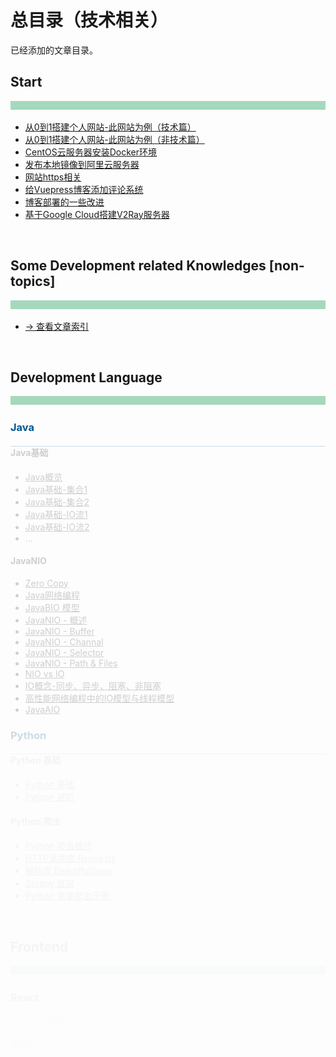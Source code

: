 # 总目录（技术相关）

已经添加的文章目录。



## Start

<div style="height:14px;background-color:#a5d8bc" />
<br>

- [从0到1搭建个人网站-此网站为例（技术篇）](https://heyan.site:8001/start/BuildThisSiteTech.html)
- [从0到1搭建个人网站-此网站为例（非技术篇）](https://heyan.site:8001/start/BuildThisSiteNonTech.html)
- [CentOS云服务器安装Docker环境](https://heyan.site:8001/start/CentosDockerInstall.html)
- [发布本地镜像到阿里云服务器](https://heyan.site:8001/start/PushLocalImageToAliyun.html)
- [网站https相关](https://heyan.site:8001/start/HttpsUpgrade.html)
- [给Vuepress博客添加评论系统](https://heyan.site:8001/start/AddBlogComment.html)
- [博客部署的一些改进](https://heyan.site:8001/start/BlogDeployment.html)
- [基于Google Cloud搭建V2Ray服务器](https://heyan.site:8001/start/V2RayWithGoogleCloud.html)


<!-- comment -->


<br>

## Some Development related Knowledges [non-topics]

<div style="height:14px;background-color:#a5d8bc" />
<br>

- [-> 查看文章索引](https://heyan.site:8001/SomeKnowledges/)


<!-- comment -->


<br>

## Development Language

<div style="height:14px;background-color:#a5d8bc" />
<br>



### Java

<div style="height:1px;background-color:#00578a;opacity:0.2;margin-top:6px" />

#### Java基础

- [Java概览](https://heyan.site:8001/DevLanguage/Java/JavaBasic/)
- [Java基础-集合1](https://heyan.site:8001/DevLanguage/Java/JavaBasic/Java基础-集合1.html)
- [Java基础-集合2](https://heyan.site:8001/DevLanguage/Java/JavaBasic/Java基础-集合2.html)
- [Java基础-IO流1](https://heyan.site:8001/DevLanguage/Java/JavaBasic/Java基础-IO流1.html)
- [Java基础-IO流2](https://heyan.site:8001/DevLanguage/Java/JavaBasic/Java基础-IO流2.html)
- ... 

#### JavaNIO

- [Zero Copy](https://heyan.site:8001/DevLanguage/Java/JavaNIO/ZeroCopy.html)
- [Java网络编程](https://heyan.site:8001/DevLanguage/Java/JavaNIO/Java%E7%BD%91%E7%BB%9C%E7%BC%96%E7%A8%8B.html)
- [JavaBIO 模型](https://heyan.site:8001/DevLanguage/Java/JavaNIO/JavaBIO.html)
- [JavaNIO - 概述](https://heyan.site:8001/DevLanguage/Java/JavaNIO/JavaNIO-%E6%A6%82%E8%BF%B0.html)
- [JavaNIO - Buffer](https://heyan.site:8001/DevLanguage/Java/JavaNIO/JavaNIO-Buffer.html)
- [JavaNIO - Channal](https://heyan.site:8001/DevLanguage/Java/JavaNIO/JavaNIO-Channal.html)
- [JavaNIO - Selector](https://heyan.site:8001/DevLanguage/Java/JavaNIO/JavaNIO-Selector.html)
- [JavaNIO - Path & Files](https://heyan.site:8001/DevLanguage/Java/JavaNIO/JavaNIO-Path&Files.html)
- [NIO vs IO](https://heyan.site:8001/DevLanguage/Java/JavaNIO/NIO%20vs%20IO.html)
- [ IO概念-同步、异步、阻塞、非阻塞](https://heyan.site:8001/DevLanguage/Java/JavaNIO/IOTheory.html)
- [高性能网络编程中的IO模型与线程模型](https://heyan.site:8001/DevLanguage/Java/JavaNIO/IOModelAndThreadModel.html)
- [JavaAIO](https://heyan.site:8001/DevLanguage/Java/JavaNIO/JavaAIO.html)



### Python

<div style="height:1px;background-color:#00578a;opacity:0.2;margin-top:6px" />

#### Python 基础

- [Python 基础](https://heyan.site:8001/DevLanguage/Python/PythonBasic.html)
- [Python 进阶](https://heyan.site:8001/DevLanguage/Python/PythonAdvanced.html)

#### Python 爬虫

- [Python 爬虫概述](https://heyan.site:8001/DevLanguage/Python/Spider/)
- [HTTP请求库 Reuqests](https://heyan.site:8001/DevLanguage/Python/Spider/Requests.html)
- [解析库 BeautifulSoup](https://heyan.site:8001/DevLanguage/Python/Spider/BeautifulSoup.html)
- [Scrapy 框架](https://heyan.site:8001/DevLanguage/Python/Spider/Scrapy.html)
- [Python 简单爬虫示例](https://heyan.site:8001/DevLanguage/Python/Spider/Cases.html)


<!-- comment -->


<br>

## Frontend

<div style="height:14px;background-color:#a5d8bc" />
<br>



### React

<div style="height:1px;background-color:#00578a;opacity:0.2;margin-top:6px" />

- to be added ...



### Vue

<div style="height:1px;background-color:#00578a;opacity:0.2;margin-top:6px" />

- [Vue 实例以及生命周期](https://heyan.site:8001/Frontend/Vue/VueStart.html)



### Nodejs

<div style="height:1px;background-color:#00578a;opacity:0.2;margin-top:6px" />

- to be added ...



### Webpack

<div style="height:1px;background-color:#00578a;opacity:0.2;margin-top:6px" />

- to be added ...


<!-- comment -->


<br>

## Architect

<div style="height:14px;background-color:#a5d8bc" />
<br>



### 负载均衡

<div style="height:1px;background-color:#00578a;opacity:0.2;margin-top:6px" />

- [负载均衡相关知识](https://heyan.site:8001/Architect/LoadBalance.html)


<!-- comment -->


<br>

## Data Storage

<div style="height:14px;background-color:#a5d8bc" />
<br>

[快速理解数据库全景图](https://heyan.site:8001/DataStorage/Overview.html)



### Neo4j

<div style="height:1px;background-color:#00578a;opacity:0.2;margin-top:6px" />

- [Neo4j基础入门](https://heyan.site:8001/DataStorage/neo4j/Neo4jStart.html)
- [查询语言Cypher](https://heyan.site:8001/DataStorage/neo4j/Cypher.html)
- [How to migrate from a relational database to Neo4j](https://heyan.site:8001/DataStorage/neo4j/NorthwindGraph.html)


<!-- comment -->


<br>

## DevOps

<div style="height:14px;background-color:#a5d8bc" />
<br>



### Docker

<div style="height:1px;background-color:#00578a;opacity:0.2;margin-top:6px" />

- [Docker - 基本介绍](https://heyan.site:8001/DevOps/Docker/Docker.html)
- [Docker - 进入容器的方式](https://heyan.site:8001/DevOps/Docker/Docker_Enter.html)
- [Docker - 常用基本命令](https://heyan.site:8001/DevOps/Docker/Docker_Commands.html)
- [Docker Case - Nginx基本部署](https://heyan.site:8001/DevOps/Docker/DockerCase_Nginx.html)
- [Docker Case - Springboot项目部署](https://heyan.site:8001/DevOps/Docker/DockerCase_Springboot.html)
- [Docker Compose](https://heyan.site:8001/DevOps/Docker/Docker_Compose.html)
- [Docker Machine](https://heyan.site:8001/DevOps/Docker/Docker_Machine.html)



### Ansible

<div style="height:1px;background-color:#00578a;opacity:0.2;margin-top:6px" />

- [Ansible 入门](https://heyan.site:8001/DevOps/Ansible/AnsibleStart.html)



### Git

<div style="height:1px;background-color:#00578a;opacity:0.2;margin-top:6px" />

- [Git 常用命令](https://heyan.site:8001/DevOps/Git/GitUsage.html)  - *(持续添加)*
- [Git Case总结](https://heyan.site:8001/DevOps/Git/GitCase.html) - *(持续添加)*


<!-- comment -->


<br>

## 分布式系统

<div style="height:14px;background-color:#a5d8bc" />
<br>



### 分布式理论

<div style="height:1px;background-color:#00578a;opacity:0.2;margin-top:6px" />

- [分布式与集群](https://heyan.site:8001/DistributedSystem/Theory/DistributedVsCluster.html)
- [事务、ACID、CAP、一致性、BASE](https://heyan.site:8001/DistributedSystem/Theory/ACID-CAP-%E4%B8%80%E8%87%B4%E6%80%A7-BASE.html)
- [一致性算法(2PC、3PC、Paxos、Raft、ZAB ...)](https://heyan.site:8001/DistributedSystem/Theory/ConsistencyAlgorithm.html)



### 分布式协调服务

<div style="height:1px;background-color:#00578a;opacity:0.2;margin-top:6px" />

#### Zookeeper

- [Zookeeper 入门](https://heyan.site:8001/DistributedSystem/ZookeeperEtcdRelated/zk_1.html)
- [Zookeeper 安装](https://heyan.site:8001/DistributedSystem/ZookeeperEtcdRelated/zk_2.html)
- [Zookeeper 内部原理](https://heyan.site:8001/DistributedSystem/ZookeeperEtcdRelated/zk_3.html)
- [Zookeeper 实战](https://heyan.site:8001/DistributedSystem/ZookeeperEtcdRelated/zk_4.html)

#### Others

- [Zookeeper与Etcd的对比](https://heyan.site:8001/DistributedSystem/ZookeeperEtcdRelated/zk_vs_etcd.html)



### 分布式消息/流平台

<div style="height:1px;background-color:#00578a;opacity:0.2;margin-top:6px" />

- [消息队列相关知识](https://heyan.site:8001/DistributedSystem/DistributedMessageStreamPlatform/MQTheory.html)

#### Kafka

- [kafka](https://heyan.site:8001/DistributedSystem/DistributedMessageStreamPlatform/Kafka.html)

#### Pulsar

- to be added ...



### 分布式系统基础框架Hadoop

<div style="height:1px;background-color:#00578a;opacity:0.2;margin-top:6px" />

- [Hadoop入门](https://heyan.site:8001/DistributedSystem/Hadoop/)
- [Hadoop安装初体验](https://heyan.site:8001/DistributedSystem/Hadoop/HadoopInstall.html)
- [HDFS](https://heyan.site:8001/DistributedSystem/Hadoop/hdfs.html)
- [MapReduce](https://heyan.site:8001/DistributedSystem/Hadoop/MapReduce.html)
- [Hive](https://heyan.site:8001/DistributedSystem/Hadoop/hive.html)
- [HBase](https://heyan.site:8001/DistributedSystem/Hadoop/hbase.html)


<!-- comment -->


<br>

## Big Data Platform

<div style="height:14px;background-color:#a5d8bc" />
<br>



### Splunk

<div style="height:1px;background-color:#00578a;opacity:0.2;margin-top:6px" />

- [Splunk Start基础](https://heyan.site:8001/BigData/Splunk/SplunkStart.html)



### ELK Stack

<div style="height:1px;background-color:#00578a;opacity:0.2;margin-top:6px" />

- to be added ...


<!-- comment -->


<br>

## Algorithm & Machine Learning

<div style="height:14px;background-color:#a5d8bc" />
<br>



### Algorithm

<div style="height:1px;background-color:#00578a;opacity:0.2;margin-top:6px" />

- [Algorithm Start](https://heyan.site:8001/AMachineLearning/Algorithm/)



### Machine Learning

<div style="height:1px;background-color:#00578a;opacity:0.2;margin-top:6px" />

- to be added ...




<!-- comment -->


<style scoped>
    h3{
        color: #00578a;
    }
</style>